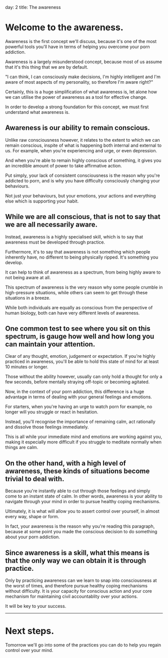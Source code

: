 day: 2
title: The awareness 

  
# Welcome to the awareness.

Awareness is the first concept we'll discuss, because it's one of the most powerful tools you'll have in terms of helping you overcome your porn addiction.

Awareness is a largely misunderstood concept, because most of us assume that it's this thing that we are by default. 

"I can think, I can consciously make decisions, I'm highly intelligent and I'm aware of most aspects of my personality, so therefore I'm aware right?" 

Certainly, this is a huge simplification of what awareness is, let alone how we can utilise the power of awareness as a tool for effective change.

In order to develop a strong foundation for this concept, we must first understand what awareness is.

## Awareness is our ability to remain conscious.

Unlike raw consciousness however, it relates to the extent to which we can remain conscious, inspite of what is happening both internal and external to us.
For example, when you're experiencing and urge, or even depression.

And when you're able to remain highly conscious of something, it gives you an incredible amount of power to take affirmative action.

Put simply, your lack of consistent consciousness is the reason why you're addicted to porn, and is why you have difficulty consciously changing your behaviours.

Not just your behaviours, but your emotions, your actions and everything else which is supporting your habit.

            
## While we are all conscious, that is not to say that we are all necessarily aware.


Instead, awareness is a highly specialised skill, which is to say that awareness must be developed through practice.

Furthermore, it's to say that awareness is not something which people inherently have, no different to being physically ripped. It's something you develop.

It can help to think of awareness as a spectrum, from being highly aware to not being aware at all.

This spectrum of awareness is the very reason why some people crumble in high-pressure situations, while others can seem to get through these situations in a breeze.

While both individuals are equally as conscious from the perspective of human biology, both can have very different levels of awareness.


## One common test to see where you sit on this spectrum, is gauge how well and how long you can maintain your attention.

            
Clear of any thought, emotion, judgement or expectation.
If you're highly practiced in awareness, you'll be able to hold this state of mind for at least 10 minutes or longer.

Those without the ability however, usually can only hold a thought for only a few seconds, before mentally straying off-topic or becoming agitated.

Now, in the context of your porn addiction, this difference is a huge advantage in terms of dealing with your general feelings and emotions.

For starters, when you're having an urge to watch porn for example, no longer will you struggle or react in hesitation. 

Instead, you'll recognise the importance of remaining calm, act rationally and dissolve those feelings immediately. 

This is all while your immediate mind and emotions are working against you, making it especially more difficult if you struggle to meditate normally when things are calm.

            
## On the other hand, with a high level of awareness, these kinds of situations become trivial to deal with.
            
        
Because you're instantly able to cut through those feelings and simply come to an instant state of calm.
In other words, awareness is your ability to navigate through your mind in order to pursue healthy coping mechanisms. 

Ultimately, it is what will allow you to assert control over yourself, in almost every way, shape or form.

In fact, your awareness is the reason why you're reading this paragraph, because at some point you made the conscious decision to do something about your porn addiction.

            
## Since awareness is a skill, what this means is that the only way we can obtain it is through practice.

        
Only by practicing awareness can we learn to snap into consciousness at the worst of times, and therefore pursue healthy coping mechanisms without difficulty.
It is your capacity for conscious action and your core mechanism for maintaining civil accountablity over your actions.

It will be key to your success.


---

# Next steps.

Tomorrow we'll go into some of the practices you can do to help you regain control over your mind.
